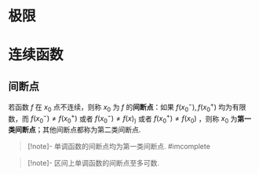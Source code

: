 # 极限

# 连续函数

## 间断点

若函数 $f$ 在 $x_0$ 点不连续，则称 $x_0$ 为 $f$ 的**间断点**：如果 $f(x_0^-),f(x_0^+)$ 均为有限数，而 $f(x_0^{-})\neq f(x_0^+)$ 或者 $f(x_0^-)\neq f(x)_)$ 或者 $f(x_0^+)\neq f(x_0)$  ，则称 $x_0$ 为**第一类间断点**；其他间断点都称为第二类间断点.

>[!note]- 单调函数的间断点均为第一类间断点. #imcomplete 

>[!note]- 区间上单调函数的间断点至多可数.

